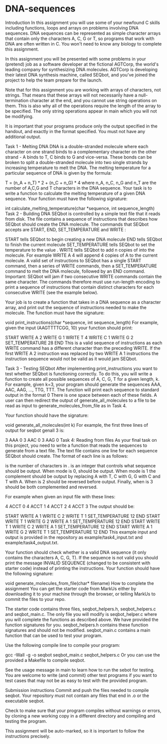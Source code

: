 # DNA-sequences

Introduction
In this assignment you will use some of your newfound C skills including functions, loops and arrays on problems involving DNA sequences. DNA sequences can be represented as simple character arrays that contain only the characters A, C, G or T, so programs that work with DNA are often written in C. You won't need to know any biology to complete this assignment.

In this assignment you will be presented with some problems in your (pretend) job as a software developer at the fictional AGTCorp, the world's leading company for synthesizing DNA molecules. AGTCorp is developing their latest DNA synthesis machine, called SEQbot, and you've joined the project to help the team prepare for the launch.

Note that for this assignment you are working with arrays of characters, not strings. That means that these arrays will not necessarily have a null-termination character at the end, and you cannot use string operations on them. This is also why all of the operations require the length of the array to be specified. The only string operations appear in main which you will not be modifying.

It is important that your programs produce only the output specified in the handout, and exactly in the format specified.  You must not have any additional output.

Task 1 - Melting DNA
DNA is a double-stranded molecule where each character on one strand binds to a complementary character on the other strand - A binds to T, C binds to G and vice-versa. These bonds can be broken to split a double-stranded molecule into two single strands by increasing temperature to melt the DNA. The melting temperature for a particular sequence of DNA is given by the formula:

T = (n_A + n_T) * 2 + (n_C + n_G) * 4
where n_A, n_C, n_G and n_T are the number of A,C,G and T characters in the DNA sequence. Your task is to write a function to calculate the melting temperature of a given DNA sequence. Your function must have the following signature:

int calculate_melting_temperature(char *sequence, int sequence_length)
Task 2 - Building DNA
SEQbot is controlled by a simple text file that it reads from disk. The file contains a sequence of instructions that describes how SEQbot should create the DNA molecule. The commands that SEQbot accepts are START, END, SET_TEMPERATURE <t> and WRITE <char> <n>:

START tells SEQbot to begin creating a new DNA molecule
END tells SEQbot to finish the current molecule
SET_TEMPERATURE <t> tells SEQbot to set the temperature to the value <t>.
WRITE <char> <n> tells SEQbot to add n copies of <char> into the molecule. For example WRITE A 4 will append 4 copies of A to the current molecule.
A valid set of instructions to SEQbot has a single START command, then a series of WRITE commands, then a SET_TEMPERATURE command to melt the DNA molecule, followed by an END command. Important: SEQbot will jam if two consecutive WRITE commands contain the same character. The commands therefore must use run-length encoding to print a sequence of instructions that contain distinct characters for each consecutive WRITE (see the example below).

Your job is to create a function that takes in a DNA sequence as a character array, and print out the sequence of instructions needed to make the molecule. The function must have the signature:

void print_instructions(char *sequence, int sequence_length)
For example, given the input (AAGTTTTCGG, 10) your function should print:

START
WRITE A 2
WRITE G 1
WRITE T 4
WRITE C 1
WRITE G 2
SET_TEMPERATURE 28
END
This is a valid sequence of instructions as each WRITE command has a different character than the preceding WRITE. If the first WRITE A 2 instruction was replaced by two WRITE A 1 instructions the instruction sequence would not be valid as it would jam SEQbot.

Task 3 - Testing SEQbot
After implementing print_instructions you want to test whether SEQbot is functioning correctly. To do this, you will write a function to create all possible sequences of A, C, G, T for a given length, k. For example, given k=3, your program should generate the sequences AAA, AAC, AAG, ..., TTG, TTT. The function will print each sequence to standard output in the format <length> <sequence> 0 There is one space between each of these fields. A user can then redirect the output of generate_all_molecules to a file to be read as input to generate_molecules_from_file as in Task 4.

Your function should have the signature:

void generate_all_molecules(int k)
For example, the first three lines of output for seqbot genall 3 is:

3 AAA 0
3 AAC 0
3 AAG 0
Task 4: Reading from files
As your final task on this project, you need to write a function that reads the sequences to generate from a text file. The text file contains one line for each sequence SEQbot should create. The format of each line is as follows:

<length> <sequence> <mode>
<length> is the number of characters in <sequence>. <mode> is an integer that controls what sequence should be output. When mode is 0, <sequence> should be output. When mode is 1 the complement <sequence> should be output by replacing A with T, C with G, G with C and T with A. When <mode> is 2 <sequence> should be reversed before output. Finally, when <mode> is 3 <sequence> should be both complemented and reversed.

For example when given an input file with these lines:

4 ACCT 0
4 ACCT 1
4 ACCT 2
4 ACCT 3
The output should be:

START
WRITE A 1
WRITE C 2
WRITE T 1
SET_TEMPERATURE 12
END
START
WRITE T 1
WRITE G 2
WRITE A 1
SET_TEMPERATURE 12
END
START
WRITE T 1
WRITE C 2
WRITE A 1
SET_TEMPERATURE 12
END
START
WRITE A 1
WRITE G 2
WRITE T 1
SET_TEMPERATURE 12
END
This example input and output is provided in the repository as example/task4_input.txt and example/task4_output.txt.

Your function should check whether <sequence> is a valid DNA sequence (it only contains the characters A, C, G, T). If the sequence is not valid you should print the message INVALID SEQUENCE (changed to be consistent with starter code) instead of printing the instructions. Your function should have the following signature:

void generate_molecules_from_file(char* filename)
How to complete the assignment
You can get the starter code from MarkUs either by downloading it to your machine through the browser, or telling MarkUs to commit the files to your repo.

The starter code contains three files, seqbot_helpers.h, seqbot_helpers.c and seqbot_main.c. The only file you will modify is seqbot_helper.c where you will complete the functions as described above. We have provided the function signatures for you. seqbot_helpers.h contains these function signatures and should not be modified. seqbot_main.c contains a main function that can be used to test your program.

Use the following compile line to compile your program:

gcc -Wall -g -o seqbot seqbot_main.c seqbot_helpers.c
Or you can use the provided a Makefile to compile seqbot.

See the usage message in main to learn how to run the sebot for testing. You are welcome to write (and commit) other test programs if you want to test cases that may not be as easy to test with the provided program.

Submission instructions
Commit and push the files needed to compile seqbot. Your repository must not contain any files that end in .o or the executable seqbot.

Check to make sure that your program compiles without warnings or errors, by cloning a new working copy in a different directory and compiling and testing the program.

This assignment will be auto-marked, so it is important to follow the instructions precisely.

